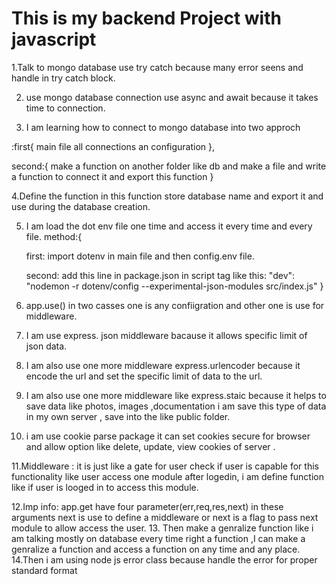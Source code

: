 <h1>This is my backend Project with javascript</h1>

1.Talk to mongo database use try catch  because many error seens and handle in try catch block.

2. use mongo database connection use async and await because it takes time to connection.

3. I am learning how to connect to mongo database into two approch 

:first{
    main file all connections an configuration
},

 second:{
    make  a function on another folder like db and make a file and write a function to connect it and export this function
}

4.Define the function in this function store database name  and export it and use during the database creation.

5. I am load the dot env file one time and access it every time and every file. method:{

    first:
    import dotenv in main file and then config.env file.
    
    second: add this line in package.json in script tag like this:
    "dev": "nodemon -r dotenv/config --experimental-json-modules src/index.js"
}

6. app.use() in two casses one is any confiigration and other one   is use for middleware.

7. I am use express. json middleware bacause it allows specific limit of json data.

8. I am also use one more middleware 
express.urlencoder because it encode the url and set the specific limit of data to the url.

9. I am also use one more middleware like express.staic because it helps to save data like photos, images ,documentation i am  save this type of data in my own server , save into the like public folder.

10. i am use cookie parse package it can set cookies secure for browser and allow option like delete, update, view cookies of server .

11.Middleware :
     it is just like a gate for user check if user is capable for this functionality like user access one module after logedin, i am define function like if user is looged in to access this module.

12.Imp info:
app.get have four parameter(err,req,res,next)
in these arguments next is use to define a middleware or next is a flag to pass next module to allow access the user.
13. Then make a genralize function like i am talking mostly on database every time right a function ,I can make a genralize a function and access a function on any time and any place.
14.Then i am using node js error class because handle the error for proper standard format